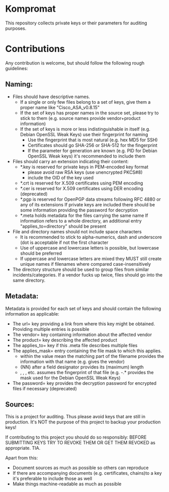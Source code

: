 Kompromat
=========

This repository collects private keys or their parameters for auditing purposes.

Contributions
=============

Any contribution is welcome, but should follow the following rough guidelines:

Naming:
-------

- Files should have descriptive names.
  - If a single or only few files belong to a set of keys, give them a proper name like "Cisco_ASA_v0.8.15"
  - If the set of keys has proper names in the source set, please try to stick to them (e.g. source names provide vendor+product information)
  - If the set of keys is more or less indistinguishable in itself (e.g. Debian OpenSSL Weak Keys) use their fingerprint for naming
    - Use the fingerprint that is most natural (e.g. hex MD5 for SSH)
    - Certificates should go SHA-256 or SHA-512 for the fingerprint
    - If the parameter for generation are known (e.g. PID for Debian OpenSSL Weak keys) it's recommended to include them
- Files should carry an extension indicating their content:
  - *.key is reserved for private keys in PEM-encoded key format
    - please avoid raw RSA keys (use unencrypted PKCS#8)
    - include the OID of the key used
  - *.crt is reserved for X.509 certificates using PEM encoding
  - *.cer is reserved for X.509 certificates using DER encoding (deprecated)
  - *.pgp is reserved for OpenPGP data streams following RFC 4880 or any of its extensions
    If private keys are included there should be some information providing the password for decryption
  - *.meta holds metadata for the files carrying the same name
    If information refers to a whole directory, an additional entry "applies_to=directory" should be present
- File and directory names should not include space characters
  - It is recommended to stick to alpha-numerics, dash and underscore (dot is acceptable if not the first character
  - Use of uppercase and lowercase letters is possible, but lowercase should be preferred
  - If uppercase and lowercase letters are mixed they MUST still create unique names if filenames where compared case-insensitively
- The directory structure should be used to group files from similar incidents/categories. If a vendor fucks up twice, files should go into the same directory.

Metadata:
---------

Metadata is provided for each set of keys and should contain the following information as applicable:

- The url= key providing a link from where this key might be obtained. Providing multiple entries is possible
- The vendor= key containing information about the affected vendor
- The product= key describing the affected product
- The applies_to= key if this .meta file describes multiple files
- The applies_mask= entry containing the file mask to which this applies.
  - <FIELD> within the value mean the matching part of the filename provides the information with that name (e.g. <vendor> gives the vendor)
  - {NN} after a field designator provides its (maximum) length
  - <FP-MD5>, <FP-SHA1>, <FP-SHA256>, etc. assumes the fingerprint of that file (e.g. <FP-MD5>-<PID>.* provides the mask used for the Debian OpenSSL Weak Keys)
- The password= key provides the decryption password for encrypted files if necessary (deprecated)

Sources:
--------

This is a project for auditing. Thus please avoid keys that are still in production.
It's NOT the purpose of this project to backup your production keys!

If contributing to this project you should do so responsibly:
BEFORE SUBMITTING KEYS TRY TO REVOKE THEM OR GET THEM REVOKED as appropriate. TIA.

Apart from this:
- Document sources as much as possible so others can reproduce
- If there are accompanying documents (e.g. certificates, chains)to a key it's preferable to include those as well
- Make things machine-readable as much as possible

